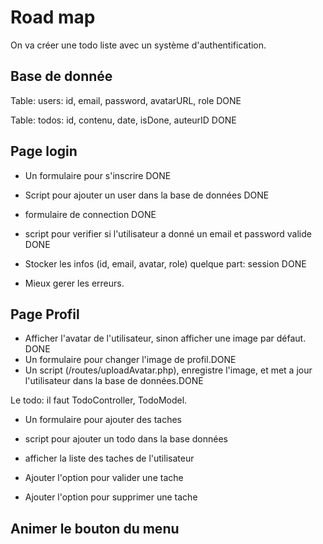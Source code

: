 # Road map

On va créer une todo liste avec un système d'authentification.

## Base de donnée

Table: users: id, email, password, avatarURL, role DONE

Table: todos: id, contenu, date, isDone, auteurID DONE

## Page login

- Un formulaire pour s'inscrire DONE
- Script pour ajouter un user dans la base de données DONE

- formulaire de connection DONE
- script pour verifier si l'utilisateur a donné un email et password valide DONE
- Stocker les infos (id, email, avatar, role) quelque part: session DONE

- Mieux gerer les erreurs.

## Page Profil

- Afficher l'avatar de l'utilisateur, sinon afficher une image par défaut. DONE
- Un formulaire pour changer l'image de profil.DONE
- Un script (/routes/uploadAvatar.php), enregistre l'image, et met a jour l'utilisateur dans la base de données.DONE

Le todo: il faut TodoController, TodoModel.

- Un formulaire pour ajouter des taches
- script pour ajouter un todo dans la base données

- afficher la liste des taches de l'utilisateur
- Ajouter l'option pour valider une tache
- Ajouter l'option pour supprimer une tache

## Animer le bouton du menu
